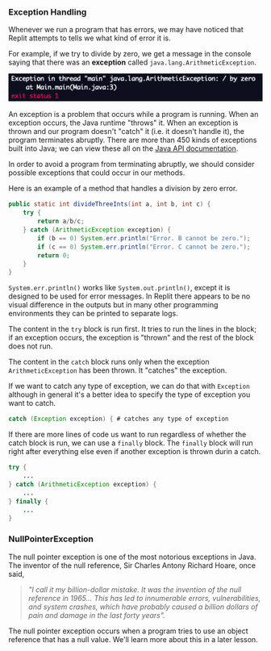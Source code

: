 ### Exception Handling

Whenever we run a program that has errors, we may have noticed that Replit attempts to tells we what kind of error it is. 

For example, if we try to divide by zero, we get a message in the console saying that there was an **exception** called `java.lang.ArithmeticException`.

![](../../Images/Arithmetic_Exception.png)

An exception is a problem that occurs while a program is running. When an exception occurs, the Java runtime "throws" it. When an exception is thrown and our program doesn't "catch" it (i.e. it doesn't handle it), the program terminates abruptly. There are more than 450 kinds of exceptions built into Java; we can view these all on the [Java API documentation](https://docs.oracle.com/javase/7/docs/api/java/lang/Exception.html).

In order to avoid a program from terminating abruptly, we should consider possible exceptions that could occur in our methods.

Here is an example of a method that handles a division by zero error.

```java
public static int divideThreeInts(int a, int b, int c) {
    try {
        return a/b/c;
    } catch (ArithmeticException exception) {
        if (b == 0) System.err.println("Error. B cannot be zero.");
        if (c == 0) System.err.println("Error. C cannot be zero.");
        return 0;
    }
}
```

`System.err.println()` works like `System.out.println()`, except it is designed to be used for error messages. In Replit there appears to be no visual difference in the outputs but in many other programming environments they can be printed to separate logs.

The content in the `try` block is run first. It tries to run the lines in the block; if an exception occurs, the exception is "thrown" and the rest of the block does not run. 

The content in the `catch` block runs only when the exception `ArithmeticException` has been thrown. It "catches" the exception.

If we want to catch any type of exception, we can do that with `Exception` although in general it's a better idea to specify the type of exception you want to catch.

```java
catch (Exception exception) { # catches any type of exception
```

If there are more lines of code us want to run regardless of whether the catch block is run, we can use a `finally` block. The `finally` block will run right after everything else even if another exception is thrown durin a catch.

```java
try {
    ...
} catch (ArithmeticException exception) {
    ...
} finally {
    ...
}
```

### NullPointerException

The null pointer exception is one of the most notorious exceptions in Java. The inventor of the null reference, Sir Charles Antony Richard Hoare, once said,

> *"I call it my billion-dollar mistake. It was the invention of the null reference in 1965… This has led to innumerable errors, vulnerabilities, and system crashes, which have probably caused a billion dollars of pain and damage in the last forty years".*

The null pointer exception occurs when a program tries to use an object reference that has a null value. We'll learn more about this in a later lesson.
